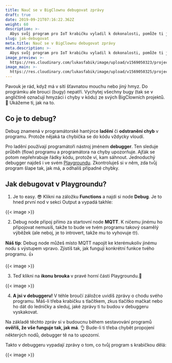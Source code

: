 ```yaml
---
title: Nauč se v BigClownu debugovat zprávy
draft: true
date: 2019-09-21T07:16:22.362Z
weight: 60
description: >-
  Abys svůj program pro IoT krabičku vyladil k dokonalosti, pomůže ti jednoduchý debugger, se kterým vychytáš mouchy. Poradíme ti, jak ho nastavíš a rozjedeš.
slug: jak-debugovat
meta.title: Nauč se v BigClownu debugovat zprávy
meta.description: >-
  Abys svůj program pro IoT krabičku vyladil k dokonalosti, pomůže ti jednoduchý debugger, se kterým vychytáš mouchy. Poradíme ti, jak ho nastavíš a rozjedeš.
image_preview: >-
  https://res.cloudinary.com/lukasfabik/image/upload/v1569050323/projects/learn-to-debug-messages-in-bigclown/image1.png
image_main: >-
  https://res.cloudinary.com/lukasfabik/image/upload/v1569050325/projects/learn-to-debug-messages-in-bigclown/image3.png
---
```

Pavouk je rád, když má v síti šťavnatou mouchu nebo jiný hmyz. Do prográmku ale brouci (bugy) nepatří. Vychytej všechny bugy (tak se v angličtině označují hmyzáci i chyby v kódu) ze svých BigClowních projektů. 🐞 Ukážeme ti, jak na to.

## Co je to debug?

Debug znamená v programátorské hantýrce **ladění** či **odstranění chyb** v programu. Protože nějaká ta chybička se do kódu vždycky vloudí.

Pro ladění používají programátoři nástroj jménem **debugger**. Ten sleduje průběh (flow) programu a programátora na chyby upozorňuje. Ajťák se potom nepřehrabuje řádky kódu, protože ví, kam sáhnout. Jednoduchý debugger najdeš i ve svém [Playgroundu](https://www.bigclown.com/cs/academy/co-je-to-bigclown-playground/). Zkontroluješ si v něm, zda tvůj program šlape tak, jak má, a odhalíš případné chybky.

## Jak debugovat v Playgroundu?

1. Je to easy. 😎 Klikni na záložku **Functions** a najdi si node **Debug**. Je to hned první nod v sekci Output a vypadá takhle:

{{< image >}}

2. Debug node připoj přímo za startovní node **MQTT**. K ničemu jinému ho připojovat nemusíš, takže to bude ve tvém programu takový osamělý výběžek (ale neboj, je to introvert, takže mu to vyhovuje 🤓).

**Náš tip**: Debug node můžeš místo MQTT napojit ke kterémukoliv jinému nodu s výstupem vpravo. Zjistíš tak, jak fungují konkrétní funkce tvého programu. 👍

{{< image >}}

3. Teď klikni na **ikonu brouka** v pravé horní části Playgroundu.🐞

{{< image >}}

4. **A jsi v debuggeru!** V téhle broučí záložce uvidíš zprávy o chodu svého programu. Máš-li třeba krabičku s tlačítkem, zkus tlačítko mačkat nebo ho dát do ledničky a sleduj, jaké zprávy ti tu budou v debuggeru vyskakovat.

Na základě těchto zpráv si v budoucnu během sestavování programů **ověříš, že vše funguje tak, jak má**. 👌 Bude-li ti třeba chybět propojení některých nodů, debugger tě na to upozorní.

Takto v debuggeru vypadají zprávy o tom, co tvůj program s krabičkou dělá:

{{< image >}}
